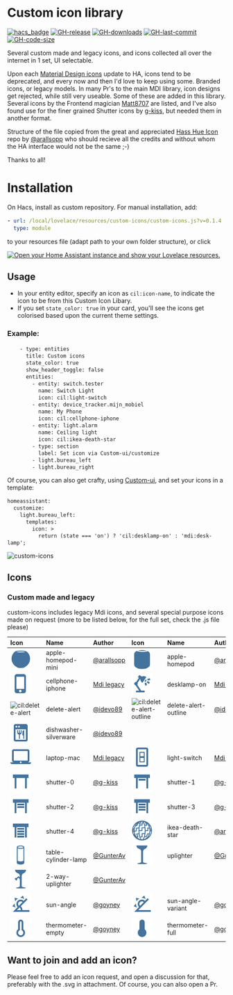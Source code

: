# Custom icon library

[![hacs_badge](https://img.shields.io/badge/HACS-Custom-41BDF5.svg)](https://github.com/hacs/integration)
[![GH-release](https://img.shields.io/github/v/release/Mariusthvdb/custom-icons.svg?style=flat-square)](https://github.com/Mariusthvdb/custom-icons/releases)
[![GH-downloads](https://img.shields.io/github/downloads/Mariusthvdb/custom-icons/total?style=flat-square)](https://github.com/Mariusthvdb/custom-icons/releases)
[![GH-last-commit](https://img.shields.io/github/last-commit/Mariusthvdb/custom-icons.svg?style=flat-square)](https://github.com/Mariusthvdb/custom-icons/commits/master)
[![GH-code-size](https://img.shields.io/github/languages/code-size/Mariusthvdb/custom-icons.svg?color=red&style=flat-square)](https://github.com/Mariusthvdb/custom-icons)

Several custom made and legacy icons, and icons collected all over the internet in 1 set, UI selectable.

Upon each [Material Design icons](http://materialdesignicons.com) update to HA, icons tend to be deprecated, and every now and then I'd love to keep using some. Branded icons, or legacy models. In many Pr's to the main MDI library, icon designs get rejected, while still very useable. Some of these are added in this library.
Several icons by the Frontend magician [Matt8707](https://github.com/matt8707/hass-config) are listed, and I've also found use for the finer grained Shutter icons by [g-kiss](https://github.com/g-kiss/Home-Assistant-custom-shutter-icons), but needed them in another format.

Structure of the file copied from the great and appreciated [Hass Hue Icon](https://github.com/arallsopp/hass-hue-icons) repo by [@arallsopp](https://github.com/arallsopp) who should recieve all the credits and without whom the HA interface would not be the same ;-)

Thanks to all!

# Installation
On Hacs, install as custom repository. For manual installation, add:

```yaml
- url: /local/lovelace/resources/custom-icons/custom-icons.js?v=0.1.4
  type: module
```

to your resources file (adapt path to your own folder structure), or click

<a href="https://my.home-assistant.io/redirect/lovelace_resources/" target="_blank"><img src="https://my.home-assistant.io/badges/lovelace_resources.svg" alt="Open your Home Assistant instance and show your Lovelace resources." /></a>

## Usage
- In your entity editor, specify an icon as `cil:icon-name`, to indicate the icon to be from this Custom Icon Libary.
- If you set `state_color: true` in your card, you'll see the icons get colorised based upon the current theme settings.

### Example:

```
    - type: entities
      title: Custom icons
      state_color: true
      show_header_toggle: false
      entities:
        - entity: switch.tester
          name: Switch Light
          icon: cil:light-switch
        - entity: device_tracker.mijn_mobiel
          name: My Phone
          icon: cil:cellphone-iphone
        - entity: light.alarm
          name: Ceiling light
          icon: cil:ikea-death-star
        - type: section
          label: Set icon via Custom-ui/customize
        - light.bureau_left
        - light.bureau_right
```

Of course, you can also get crafty, using [Custom-ui](https://github.com/Mariusthvdb/custom-ui), and set your icons in a template:

```
homeassistant:
  customize:
    light.bureau_left:
      templates:
        icon: >
          return (state === 'on') ? 'cil:desklamp-on' : 'mdi:desk-lamp';
```

<img width="492" alt="custom-icons" src="https://user-images.githubusercontent.com/33354141/168223920-f2685d34-5463-4868-ba1c-65628f5049e6.png">

## Icons

### Custom made and legacy

custom-icons includes legacy Mdi icons, and several special purpose icons made on request
(more to be listed below, for the full set, check the .js file please)

[//]: # (Start Custom Icons)

| Icon | Name | Author | Icon | Name | Author |
| :--- | :--- | :--- | :--- | :--- | :--- |
| ![cil:apple-homepod-mini](https://raw.githubusercontent.com/mariusthvdb/custom-icons/main/docs/svgs/apple-homepod-mini.svg)| apple-homepod-mini | [@arallsopp](https://github.com/arallsopp) | ![cil:apple-homepod](https://raw.githubusercontent.com/mariusthvdb/custom-icons/main/docs/svgs/apple-homepod.svg)| apple-homepod | [@arallsopp](https://github.com/arallsopp) |
| ![cil:cellphone-iphone](https://raw.githubusercontent.com/mariusthvdb/custom-icons/main/docs/svgs/cellphone-iphone.svg)| cellphone-iphone | [Mdi legacy](https://dev.materialdesignicons.com/changelog) | ![cil:desklamp-on](https://raw.githubusercontent.com/mariusthvdb/custom-icons/main/docs/svgs/desklamp-on.svg)| desklamp-on | [Mdi legacy](https://dev.materialdesignicons.com/changelog) |
| ![cil:delete-alert](https://raw.githubusercontent.com/mariusthvdb/custom-icons/main/docs/svgs/delete-alert.svg)| delete-alert | [@idevo89](https://github.com/idevo89) | ![cil:delete-alert-outline](https://raw.githubusercontent.com/mariusthvdb/custom-icons/main/docs/svgs/delete-alert-outline.svg)| delete-alert-outline | [@idevo89](https://github.com/idevo89) |
| ![cil:dishwasher-silverware](https://raw.githubusercontent.com/mariusthvdb/custom-icons/main/docs/svgs/dishwasher-silverware.svg)| dishwasher-silverware | [@idevo89](https://github.com/idevo89) |
| ![cil:laptop-mac](https://raw.githubusercontent.com/mariusthvdb/custom-icons/main/docs/svgs/laptop-mac.svg)| laptop-mac | [Mdi legacy](https://dev.materialdesignicons.com/changelog) | ![cil:light-switch](https://raw.githubusercontent.com/mariusthvdb/custom-icons/main/docs/svgs/light-switch.svg)| light-switch | [Mdi legacy](https://dev.materialdesignicons.com/changelog) |
| ![cil:shutter-0](https://raw.githubusercontent.com/mariusthvdb/custom-icons/main/docs/svgs/shutter-0.svg)| shutter-0 | [@g-kiss](https://github.com/g-kiss) | ![cil:shutter-1](https://raw.githubusercontent.com/mariusthvdb/custom-icons/main/docs/svgs/shutter-1.svg)| shutter-1 | [@g-kiss](https://github.com/g-kiss) |
| ![cil:shutter-2](https://raw.githubusercontent.com/mariusthvdb/custom-icons/main/docs/svgs/shutter-2.svg)| shutter-2 | [@g-kiss](https://github.com/g-kiss) | ![cil:shutter-3](https://raw.githubusercontent.com/mariusthvdb/custom-icons/main/docs/svgs/shutter-3.svg)| shutter-3 | [@g-kiss](https://github.com/g-kiss) |
| ![cil:shutter-4](https://raw.githubusercontent.com/mariusthvdb/custom-icons/main/docs/svgs/shutter-4.svg)| shutter-4 | [@g-kiss](https://github.com/g-kiss) | ![cil:ikea-death-star](https://raw.githubusercontent.com/mariusthvdb/custom-icons/main/docs/svgs/ikea-death-star.svg)| ikea-death-star | [@arallsopp](https://github.com/arallsopp) |
| ![cil-table-cylinder-lamp](https://raw.githubusercontent.com/mariusthvdb/custom-icons/main/docs/svgs/table-cylinder-lamp.svg)| table-cylinder-lamp | [@GunterAv](https://github.com/GunterAv) | ![cil-uplighter](https://raw.githubusercontent.com/mariusthvdb/custom-icons/main/docs/svgs/uplighter.svg)| uplighter | [@GunterAv](https://github.com/GunterAv) |
| ![cil-2-way-uplighter](https://raw.githubusercontent.com/mariusthvdb/custom-icons/main/docs/svgs/2-way-uplighter.svg)| 2-way-uplighter | [@GunterAv](https://github.com/GunterAv) |
| ![cil:sun-angle](https://raw.githubusercontent.com/mariusthvdb/custom-icons/main/docs/svgs/sun-angle.svg)| sun-angle | [@goyney](https://github.com/goyney) | ![cil:sun-angle-variant](https://raw.githubusercontent.com/mariusthvdb/custom-icons/main/docs/svgs/sun-angle-variant.svg)| sun-angle-variant | [@goyney](https://github.com/goyney) |
| ![cil:thermometer-empty](https://raw.githubusercontent.com/mariusthvdb/custom-icons/main/docs/svgs/thermometer-empty.svg)| thermometer-empty | [@goyney](https://github.com/goyney) | ![cil:thermometer-full](https://raw.githubusercontent.com/mariusthvdb/custom-icons/main/docs/svgs/thermometer-full.svg)| thermometer-full | [@goyney](https://github.com/goyney) |

[//]: # (End Custom Icons)

## Want to join and add an icon?

Please feel free to add an icon request, and open a discussion for that, preferably with the .svg in attachment. Of course, you can also open a Pr.
